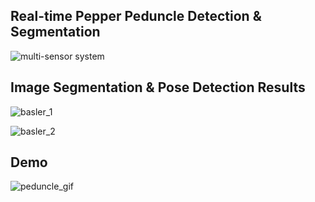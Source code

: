 ## Real-time Pepper Peduncle Detection & Segmentation

![multi-sensor system](https://github.com/user-attachments/assets/8f9fce95-7c58-4c3b-9f88-ab64a3192059)

## Image Segmentation & Pose Detection Results


![basler_1](https://github.com/user-attachments/assets/d5e3c321-a545-43e2-a8d5-110d9e277c9a)


![basler_2](https://github.com/user-attachments/assets/df3aef58-0d3a-41c8-b9b0-d14e35ba0702)


## Demo

![peduncle_gif](https://github.com/user-attachments/assets/79d08d38-2888-4ea2-bb02-1661fc45b9e4)

